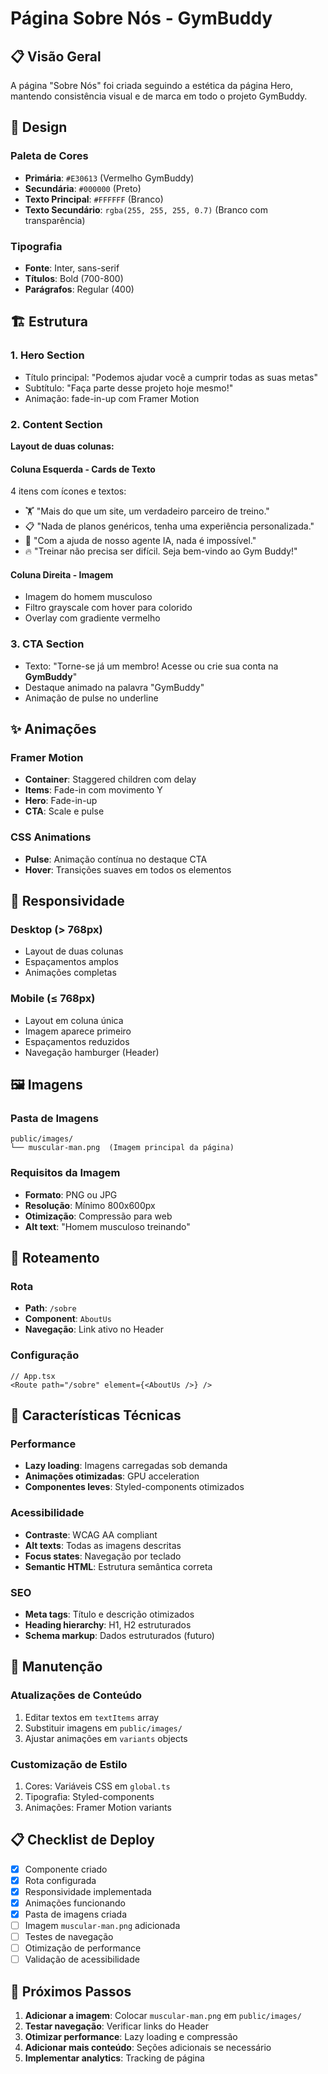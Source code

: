 # Página Sobre Nós - GymBuddy

## 📋 Visão Geral

A página "Sobre Nós" foi criada seguindo a estética da página Hero, mantendo consistência visual e de marca em todo o projeto GymBuddy.

## 🎨 Design

### Paleta de Cores
- **Primária**: `#E30613` (Vermelho GymBuddy)
- **Secundária**: `#000000` (Preto)
- **Texto Principal**: `#FFFFFF` (Branco)
- **Texto Secundário**: `rgba(255, 255, 255, 0.7)` (Branco com transparência)

### Tipografia
- **Fonte**: Inter, sans-serif
- **Títulos**: Bold (700-800)
- **Parágrafos**: Regular (400)

## 🏗️ Estrutura

### 1. Hero Section
- Título principal: "Podemos ajudar você a cumprir todas as suas metas"
- Subtítulo: "Faça parte desse projeto hoje mesmo!"
- Animação: fade-in-up com Framer Motion

### 2. Content Section
**Layout de duas colunas:**

#### Coluna Esquerda - Cards de Texto
4 itens com ícones e textos:
- 🏋️ "Mais do que um site, um verdadeiro parceiro de treino."
- 📋 "Nada de planos genéricos, tenha uma experiência personalizada."
- 🤖 "Com a ajuda de nosso agente IA, nada é impossível."
- 🔥 "Treinar não precisa ser difícil. Seja bem-vindo ao Gym Buddy!"

#### Coluna Direita - Imagem
- Imagem do homem musculoso
- Filtro grayscale com hover para colorido
- Overlay com gradiente vermelho

### 3. CTA Section
- Texto: "Torne-se já um membro! Acesse ou crie sua conta na **GymBuddy**"
- Destaque animado na palavra "GymBuddy"
- Animação de pulse no underline

## ✨ Animações

### Framer Motion
- **Container**: Staggered children com delay
- **Items**: Fade-in com movimento Y
- **Hero**: Fade-in-up
- **CTA**: Scale e pulse

### CSS Animations
- **Pulse**: Animação contínua no destaque CTA
- **Hover**: Transições suaves em todos os elementos

## 📱 Responsividade

### Desktop (> 768px)
- Layout de duas colunas
- Espaçamentos amplos
- Animações completas

### Mobile (≤ 768px)
- Layout em coluna única
- Imagem aparece primeiro
- Espaçamentos reduzidos
- Navegação hamburger (Header)

## 🖼️ Imagens

### Pasta de Imagens
```
public/images/
└── muscular-man.png  (Imagem principal da página)
```

### Requisitos da Imagem
- **Formato**: PNG ou JPG
- **Resolução**: Mínimo 800x600px
- **Otimização**: Compressão para web
- **Alt text**: "Homem musculoso treinando"

## 🚀 Roteamento

### Rota
- **Path**: `/sobre`
- **Component**: `AboutUs`
- **Navegação**: Link ativo no Header

### Configuração
```tsx
// App.tsx
<Route path="/sobre" element={<AboutUs />} />
```

## 🎯 Características Técnicas

### Performance
- **Lazy loading**: Imagens carregadas sob demanda
- **Animações otimizadas**: GPU acceleration
- **Componentes leves**: Styled-components otimizados

### Acessibilidade
- **Contraste**: WCAG AA compliant
- **Alt texts**: Todas as imagens descritas
- **Focus states**: Navegação por teclado
- **Semantic HTML**: Estrutura semântica correta

### SEO
- **Meta tags**: Título e descrição otimizados
- **Heading hierarchy**: H1, H2 estruturados
- **Schema markup**: Dados estruturados (futuro)

## 🔧 Manutenção

### Atualizações de Conteúdo
1. Editar textos em `textItems` array
2. Substituir imagens em `public/images/`
3. Ajustar animações em `variants` objects

### Customização de Estilo
1. Cores: Variáveis CSS em `global.ts`
2. Tipografia: Styled-components
3. Animações: Framer Motion variants

## 📋 Checklist de Deploy

- [x] Componente criado
- [x] Rota configurada
- [x] Responsividade implementada
- [x] Animações funcionando
- [x] Pasta de imagens criada
- [ ] Imagem `muscular-man.png` adicionada
- [ ] Testes de navegação
- [ ] Otimização de performance
- [ ] Validação de acessibilidade

## 🎨 Próximos Passos

1. **Adicionar a imagem**: Colocar `muscular-man.png` em `public/images/`
2. **Testar navegação**: Verificar links do Header
3. **Otimizar performance**: Lazy loading e compressão
4. **Adicionar mais conteúdo**: Seções adicionais se necessário
5. **Implementar analytics**: Tracking de página
